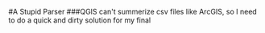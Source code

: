 #A Stupid Parser
###QGIS can't summerize csv files like ArcGIS, so I need to do a quick and dirty solution for my final